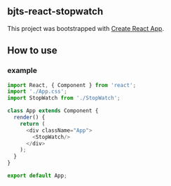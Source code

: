 ## bjts-react-stopwatch

This project was bootstrapped with [Create React App](https://github.com/facebookincubator/create-react-app).

## How to use

### example

```javascript
import React, { Component } from 'react';
import './App.css';
import StopWatch from './StopWatch';

class App extends Component {
  render() {
    return (
      <div className="App">
        <StopWatch/>
      </div>
    );
  }
}

export default App;
```